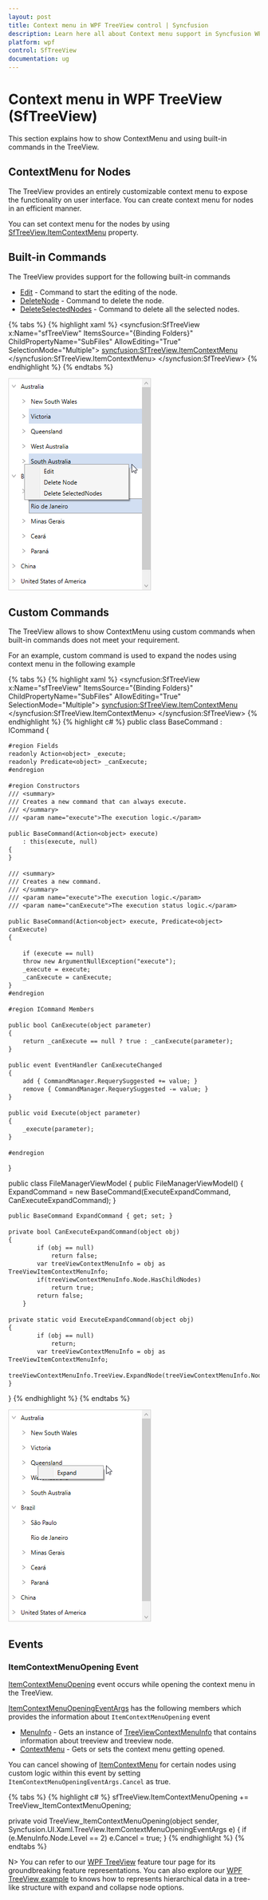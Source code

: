 ```yaml
---
layout: post
title: Context menu in WPF TreeView control | Syncfusion
description: Learn here all about Context menu support in Syncfusion WPF TreeView (SfTreeView) control, its elements and more.
platform: wpf
control: SfTreeView
documentation: ug
---
```


# Context menu in WPF TreeView (SfTreeView)

This section explains how to show ContextMenu and using built-in commands in the TreeView.

## ContextMenu for Nodes

The TreeView provides an entirely customizable context menu to expose the functionality on user interface. You can create context menu for nodes in an efficient manner.

You can set context menu for the nodes by using [SfTreeView.ItemContextMenu](https://help.syncfusion.com/cr/wpf/Syncfusion.UI.Xaml.TreeView.SfTreeView.html#Syncfusion_UI_Xaml_TreeView_SfTreeView_ItemContextMenu) property.

## Built-in Commands

The TreeView provides support for the following built-in commands

* [Edit](https://help.syncfusion.com/cr/wpf/Syncfusion.UI.Xaml.TreeView.TreeViewCommands.html#Syncfusion_UI_Xaml_TreeView_TreeViewCommands_Edit) - Command to start the editing of the node.
* [DeleteNode](https://help.syncfusion.com/cr/wpf/Syncfusion.UI.Xaml.TreeView.TreeViewCommands.html#Syncfusion_UI_Xaml_TreeView_TreeViewCommands_DeleteNode) - Command to delete the node.
* [DeleteSelectedNodes](https://help.syncfusion.com/cr/wpf/Syncfusion.UI.Xaml.TreeView.TreeViewCommands.html#Syncfusion_UI_Xaml_TreeView_TreeViewCommands_DeleteSelectedNodes) - Command to delete all the selected nodes.

{% tabs %}
{% highlight xaml %}
<syncfusion:SfTreeView x:Name="sfTreeView"
				ItemsSource="{Binding Folders}"
				ChildPropertyName="SubFiles"
                AllowEditing="True"
                SelectionMode="Multiple">
    <syncfusion:SfTreeView.ItemContextMenu>
        <ContextMenu>
            <MenuItem Command="{x:Static syncfusion:TreeViewCommands.Edit}" CommandParameter="{Binding }"></MenuItem>
            <MenuItem Command="{x:Static syncfusion:TreeViewCommands.DeleteNode}" CommandParameter="{Binding }" ></MenuItem>
            <MenuItem Command="{x:Static syncfusion:TreeViewCommands.DeleteSelectedNodes}" CommandParameter="{Binding }" ></MenuItem>
        </ContextMenu>
    </syncfusion:SfTreeView.ItemContextMenu>
</syncfusion:SfTreeView>
{% endhighlight %}
{% endtabs %}

![WPF TreeView with ContextMenu using Built-in Commands](ContextMenu_images/wpf-treeview-with-contextmenu-using-built-in-commands.png)

## Custom Commands

The TreeView allows to show ContextMenu using custom commands when built-in commands does not meet your requirement.

For an example, custom command is used to expand the nodes using context menu in the following example

{% tabs %}
{% highlight xaml %}
<syncfusion:SfTreeView x:Name="sfTreeView"
				ItemsSource="{Binding Folders}"
				ChildPropertyName="SubFiles"
                AllowEditing="True"
                SelectionMode="Multiple">
    <syncfusion:SfTreeView.ItemContextMenu>
        <ContextMenu>
            <MenuItem Command="{Binding Path=TreeView.DataContext.ExpandCommand}" CommandParameter="{Binding }"  Header="Expand"/>
        </ContextMenu>
    </syncfusion:SfTreeView.ItemContextMenu>
</syncfusion:SfTreeView>
{% endhighlight %}
{% highlight c# %}
public class BaseCommand : ICommand
{

    #region Fields
    readonly Action<object> _execute;
    readonly Predicate<object> _canExecute;
    #endregion

    #region Constructors
    /// <summary>
    /// Creates a new command that can always execute.
    /// </summary>
    /// <param name="execute">The execution logic.</param>

    public BaseCommand(Action<object> execute)
        : this(execute, null)
    {
    }

    /// <summary>
    /// Creates a new command.
    /// </summary>
    /// <param name="execute">The execution logic.</param>
    /// <param name="canExecute">The execution status logic.</param>

    public BaseCommand(Action<object> execute, Predicate<object> canExecute)
    {

        if (execute == null)
        throw new ArgumentNullException("execute");
        _execute = execute;
        _canExecute = canExecute;
    }
    #endregion
    
    #region ICommand Members

    public bool CanExecute(object parameter)
    {
        return _canExecute == null ? true : _canExecute(parameter);
    }
    
    public event EventHandler CanExecuteChanged
    {
        add { CommandManager.RequerySuggested += value; }
        remove { CommandManager.RequerySuggested -= value; }
    }

    public void Execute(object parameter)
    {
        _execute(parameter);
    }
    
    #endregion
}

public class FileManagerViewModel
{
    public FileManagerViewModel()
    {
        ExpandCommand = new BaseCommand(ExecuteExpandCommand, CanExecuteExpandCommand);
    }
    
    public BaseCommand ExpandCommand { get; set; }
    
    private bool CanExecuteExpandCommand(object obj)
    {
            if (obj == null)
                return false;
            var treeViewContextMenuInfo = obj as TreeViewItemContextMenuInfo;
            if(treeViewContextMenuInfo.Node.HasChildNodes)
                return true;
            return false;
        }

    private static void ExecuteExpandCommand(object obj)
    {
            if (obj == null)
                return;
            var treeViewContextMenuInfo = obj as TreeViewItemContextMenuInfo;
            treeViewContextMenuInfo.TreeView.ExpandNode(treeViewContextMenuInfo.Node);
    }
}
{% endhighlight %}
{% endtabs %}

![WPF TreeView with ContextMenu Using Custom Commands](ContextMenu_images/wpf-treeview-with-contextmenu-using-custom-commands.png)

## Events

### ItemContextMenuOpening Event

[ItemContextMenuOpening](https://help.syncfusion.com/cr/wpf/Syncfusion.UI.Xaml.TreeView.SfTreeView.html#Syncfusion_UI_Xaml_TreeView_SfTreeView_ItemContextMenuOpening) event occurs while opening the context menu in the TreeView.

[ItemContextMenuOpeningEventArgs](https://help.syncfusion.com/cr/wpf/Syncfusion.UI.Xaml.TreeView.ItemContextMenuOpeningEventArgs.html) has the following members which provides the information about `ItemContextMenuOpening` event

* [MenuInfo](https://help.syncfusion.com/cr/wpf/Syncfusion.UI.Xaml.TreeView.ItemContextMenuOpeningEventArgs.html#Syncfusion_UI_Xaml_TreeView_ItemContextMenuOpeningEventArgs_MenuInfo) - Gets an instance of [TreeViewContextMenuInfo](https://help.syncfusion.com/cr/wpf/Syncfusion.UI.Xaml.TreeView.TreeViewItemContextMenuInfo.html) that contains information about treeview and treeview node.
* [ContextMenu](https://help.syncfusion.com/cr/wpf/Syncfusion.UI.Xaml.TreeView.ItemContextMenuOpeningEventArgs.html#Syncfusion_UI_Xaml_TreeView_ItemContextMenuOpeningEventArgs_ContextMenu) - Gets or sets the context menu getting opened. 

You can cancel showing of [ItemContextMenu](https://help.syncfusion.com/cr/wpf/Syncfusion.UI.Xaml.TreeView.SfTreeView.html#Syncfusion_UI_Xaml_TreeView_SfTreeView_ItemContextMenuOpening) for certain nodes using custom logic within this event by setting `ItemContextMenuOpeningEventArgs.Cancel` as true.

{% tabs %}
{% highlight c# %}
sfTreeView.ItemContextMenuOpening += TreeView_ItemContextMenuOpening;

private void TreeView_ItemContextMenuOpening(object sender, Syncfusion.UI.Xaml.TreeView.ItemContextMenuOpeningEventArgs e)
{
    if (e.MenuInfo.Node.Level == 2)
        e.Cancel = true;
}
{% endhighlight %}
{% endtabs %}

N> You can refer to our [WPF TreeView](https://www.syncfusion.com/wpf-controls/treeview) feature tour page for its groundbreaking feature representations. You can also explore our [WPF TreeView example](https://github.com/syncfusion/wpf-demos) to knows how to represents hierarchical data in a tree-like structure with expand and collapse node options.


